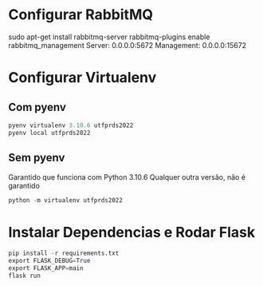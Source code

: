 # Configurar RabbitMQ
sudo apt-get install rabbitmq-server
rabbitmq-plugins enable rabbitmq_management
Server: 0.0.0.0:5672
Management: 0.0.0.0:15672

# Configurar Virtualenv
## Com pyenv
```python
pyenv virtualenv 3.10.6 utfprds2022
pyenv local utfprds2022
```

## Sem pyenv
Garantido que funciona com Python 3.10.6
Qualquer outra versão, não é garantido
```python
python -m virtualenv utfprds2022
```

# Instalar Dependencias e Rodar Flask
```python
pip install -r requirements.txt
export FLASK_DEBUG=True
export FLASK_APP=main
flask run
```